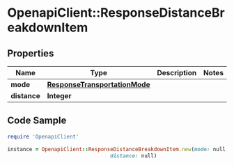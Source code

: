 # OpenapiClient::ResponseDistanceBreakdownItem

## Properties

Name | Type | Description | Notes
------------ | ------------- | ------------- | -------------
**mode** | [**ResponseTransportationMode**](ResponseTransportationMode.md) |  | 
**distance** | **Integer** |  | 

## Code Sample

```ruby
require 'OpenapiClient'

instance = OpenapiClient::ResponseDistanceBreakdownItem.new(mode: null,
                                 distance: null)
```


